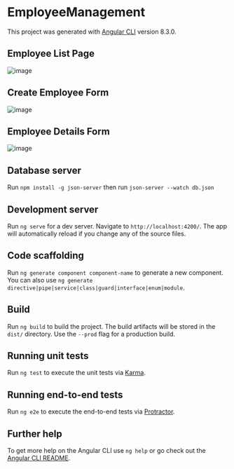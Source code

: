 # EmployeeManagement

This project was generated with [Angular CLI](https://github.com/angular/angular-cli) version 8.3.0.
## Employee List Page

![image](https://user-images.githubusercontent.com/36881284/66809722-9a72d480-ef36-11e9-89a6-171239102d0e.png)
 
 ## Create Employee Form
![image](https://user-images.githubusercontent.com/36881284/66810600-3d781e00-ef38-11e9-860d-c841e222dbc6.png)
 
  ## Employee Details Form
![image](https://user-images.githubusercontent.com/36881284/66811286-8086c100-ef39-11e9-8d1d-99c01b6b199b.png)


## Database server  
Run `npm install -g json-server` then run `json-server --watch db.json`


## Development server

Run `ng serve` for a dev server. Navigate to `http://localhost:4200/`. The app will automatically reload if you change any of the source files.

## Code scaffolding

Run `ng generate component component-name` to generate a new component. You can also use `ng generate directive|pipe|service|class|guard|interface|enum|module`.

## Build

Run `ng build` to build the project. The build artifacts will be stored in the `dist/` directory. Use the `--prod` flag for a production build.

## Running unit tests

Run `ng test` to execute the unit tests via [Karma](https://karma-runner.github.io).

## Running end-to-end tests

Run `ng e2e` to execute the end-to-end tests via [Protractor](http://www.protractortest.org/).

## Further help

To get more help on the Angular CLI use `ng help` or go check out the [Angular CLI README](https://github.com/angular/angular-cli/blob/master/README.md).
